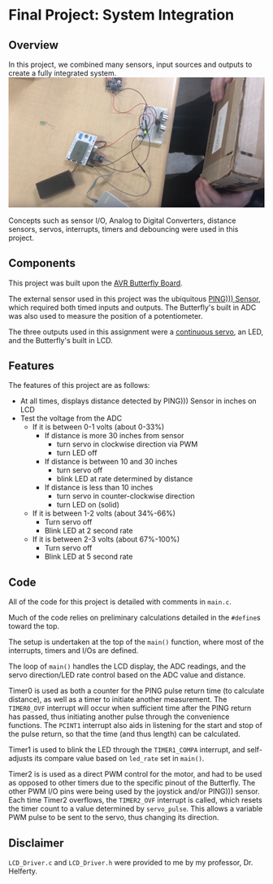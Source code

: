 # Final Project: System Integration
## Overview
In this project, we combined many sensors, input sources and outputs to create a fully integrated system.
![](Images/Sensors.png)

Concepts such as sensor I/O, Analog to Digital Converters, distance sensors, servos, interrupts, timers and debouncing were used in this project.

## Components
This project was built upon the [AVR Butterfly Board](http://www.microchip.com/webdoc/avrbutterfly/avrbutterfly.wb_AVRBFLY_Introduction.Introduction.html).

The external sensor used in this project was the ubiquitous [PING))) Sensor](https://www.parallax.com/sites/default/files/downloads/28015-PING-Sensor-Product-Guide-v2.0.pdf), which required both timed inputs and outputs. The Butterfly's built in ADC was also used to measure the position of a potentiometer.

The three outputs used in this assignment were a [continuous servo](https://www.digikey.com/product-detail/en/parallax-inc/900-00005/900-00005-ND/361277?WT.srch=1&gclid=Cj0KCQiAzMDTBRDDARIsABX4AWxfzv4RGQTkLXnrCBPfGEzZSSpATafj2P5Nz8xWd49nlzjZmxgBqHoaAqd7EALw_wcB), an LED, and the Butterfly's built in LCD.

## Features
The features of this project are as follows:
* At all times, displays distance detected by PING))) Sensor in inches on LCD
* Test the voltage from the ADC
  * If it is between 0-1 volts (about 0-33%)
    * If distance is more 30 inches from sensor
      * turn servo in clockwise direction via PWM
      * turn LED off
    * If distance is between 10 and 30 inches
      * turn servo off
      * blink LED at rate determined by distance
    * If distance is less than 10 inches
      * turn servo in counter-clockwise direction
      * turn LED on (solid)
  * If it is between 1-2 volts (about 34%-66%)
    * Turn servo off
    * Blink LED at 2 second rate
  * If it is between 2-3 volts (about 67%-100%)
    * Turn servo off
    * Blink LED at 5 second rate
    
## Code
All of the code for this project is detailed with comments in `main.c`.

Much of the code relies on preliminary calculations detailed in the `#define`s toward the top.

The setup is undertaken at the top of the `main()` function, where most of the interrupts, timers and I/Os are defined.

The loop of `main()` handles the LCD display, the ADC readings, and the servo direction/LED rate control based on the ADC value and distance.

Timer0 is used as both a counter for the PING pulse return time (to calculate distance), as well as a timer to initiate another measurement. The `TIMER0_OVF` interrupt will occur when sufficient time after the PING return has passed, thus initiating another pulse through the convenience functions. The `PCINT1` interrupt also aids in listening for the start and stop of the pulse return, so that the time (and thus length) can be calculated.

Timer1 is used to blink the LED through the `TIMER1_COMPA` interrupt, and self-adjusts its compare value based on `led_rate` set in `main()`.

Timer2 is is used as a direct PWM control for the motor, and had to be used as opposed to other timers due to the specific pinout of the Butterfly. The other PWM I/O pins were being used by the joystick and/or PING))) sensor. Each time Timer2 overflows, the `TIMER2_OVF` interrupt is called, which resets the timer count to a value determined by `servo_pulse`. This allows a variable PWM pulse to be sent to the servo, thus changing its direction.

## Disclaimer
`LCD_Driver.c` and `LCD_Driver.h` were provided to me by my professor, Dr. Helferty.
